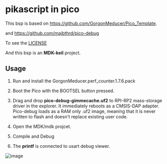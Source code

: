 # pikascript in pico

This bsp is based on https://github.com/GorgonMeducer/Pico_Template.

and https://github.com/majbthrd/pico-debug

To see the [LICENSE](../../../../blob/master/bsp/pico/LECENSE.md)

And this bsp is an  **MDK-keil**  project.

## Usage
1. Run and install the GorgonMeducer.perf_counter.1.7.6.pack

2. Boot the Pico with the BOOTSEL button pressed.

3. Drag and  drop  **pico-debug-gimmecache.uf2**   to RPI-RP2 mass-storage driver in the explorer. It immediately reboots as a CMSIS-DAP adapter. Pico-debug loads as a RAM only .uf2 image, meaning that it is never written to flash and doesn't replace existing user code.

4. Open the MDK/mdk projcet.

5. Compile and Debug

6. The  **printf** is connected to usart debug viewer.

![image](https://user-images.githubusercontent.com/88232613/148212737-4f4938fa-e895-4549-8901-01d3b594bb4e.png)
